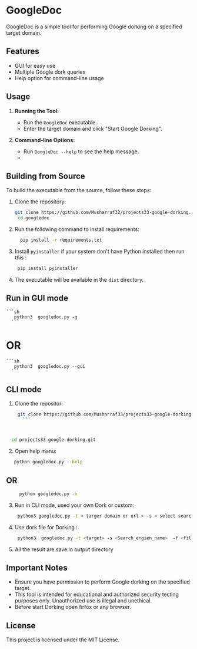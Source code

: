 # GoogleDoc

GoogleDoc is a simple tool for performing Google dorking on a specified target domain. 

## Features

- GUI for easy use
- Multiple Google dork queries
- Help option for command-line usage

## Usage

1. **Running the Tool:**
    - Run the `GoogleDoc` executable.
    - Enter the target domain and click "Start Google Dorking".

2. **Command-line Options:**
    - Run `GoogleDoc --help` to see the help message.
    - 

## Building from Source

To build the executable from the source, follow these steps:

1. Clone the repository:
    ```sh
    git clone https://github.com/Musharraf33/projects33-google-dorking.git
     cd googledoc
    ```
 
2. Run the following command to install requirements:
    ```sh
      pip install -r requirements.txt
    ```
3. Install `pyinstaller` if your system don't have Python installed then run this :
    ```sh
     pip install pyinstaller
    ```

5. The executable will be available in the `dist` directory.


## Run in GUI mode
    ```sh
       python3  googledoc.py -g
      ```
  #              OR
                 
    ```sh
       python3  googledoc.py --gui
      ```


## CLI mode
1. Clone the repositor:
    ```sh
     git clone https://github.com/Musharraf33/projects33-google-dorking.git
       ```
#   
   ```sh
     cd projects33-google-dorking.git
   ```
     
2. Open help manu:
```sh
   python googledoc.py --help
   ```
 ##                     OR 
```sh
     python googledoc.py -h
   ```

3. Run in CLI mode, used your own Dork or custom:
    ```sh
     python3 googledoc.py -t < targer domain or url > -s < select search engine >  -d < dork >   

    ```

4. Use dork file for Dorking :
    ```sh
     python3  googledoc.py -t <target> -s <Search_engien_name>  -f <file path name or path > 
    ```
5. All the result are  save in output directory  


## Important Notes

- Ensure you have permission to perform Google dorking on the specified target.
- This tool is intended for educational and authorized security testing purposes only. Unauthorized use is illegal and unethical.
- Before start Dorking open firfox or any browser.


## License

This project is licensed under the MIT License.
